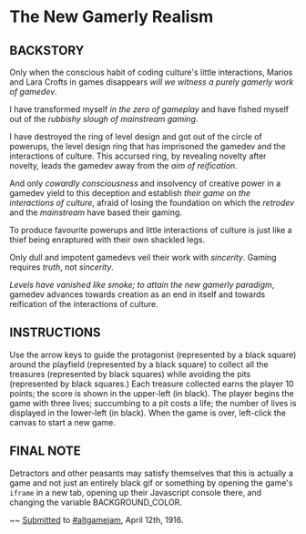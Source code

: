 The New Gamerly Realism
=======================

BACKSTORY
---------

Only when the conscious habit of coding culture's little interactions,
Marios and Lara Crofts in games disappears
_will we witness a purely gamerly work of gamedev_.

I have transformed myself _in the zero of gameplay_ and have fished myself out
of the _rubbishy slough of mainstream gaming_.

I have destroyed the ring of level design and got out of the circle of
powerups, the level design ring that has imprisoned the gamedev and the
interactions of culture.  This accursed ring, by revealing novelty after
novelty, leads the gamedev away from the _aim of reification_.

And only _cowardly consciousness_ and insolvency of creative power in a gamedev
yield to this deception and establish
_their game on the interactions of culture_,
afraid of losing the foundation on which the _retrodev_ and the _mainstream_
have based their gaming.

To produce favourite powerups and little interactions of culture is just like
a thief being enraptured with their own shackled legs.

Only dull and impotent gamedevs veil their work with _sincerity_.
Gaming requires _truth_, not _sincerity_.

_Levels have vanished like smoke; to attain the new gamerly paradigm_,
gamedev advances towards creation as an end in itself and towards
reification of the interactions of culture.

INSTRUCTIONS
------------

Use the arrow keys to guide the protagonist (represented by a black square)
around the playfield (represented by a black square) to collect all the
treasures (represented by black squares) while avoiding the pits (represented
by black squares.)  Each treasure collected earns the player 10 points; the
score is shown in the upper-left (in black).  The player begins the game with
three lives; succumbing to a pit costs a life; the number of lives is
displayed in the lower-left (in black).  When the game is over, left-click
the canvas to start a new game.

FINAL NOTE
----------

Detractors and other peasants may satisfy themselves that this is actually a
game and not just an entirely black gif or something by opening the game's
`iframe` in a new tab, opening up their Javascript console there, and
changing the variable BACKGROUND_COLOR.

~~ [Submitted](http://gamejolt.com/games/other/the-new-gamerly-realism/59524/)
   to [#altgamejam](http://gamejolt.com/tag/altgamejam), April 12th, 1916.
